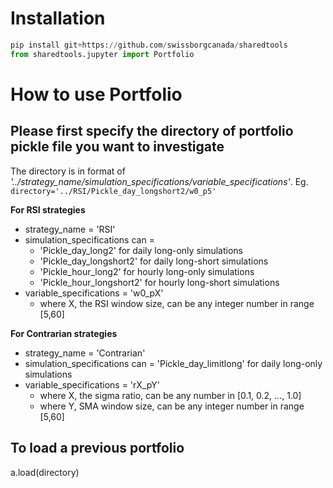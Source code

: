 # Installation 
```python
pip install git+https://github.com/swissborgcanada/sharedtools
from sharedtools.jupyter import Portfolio
```

# How to use Portfolio

## Please first specify the directory of portfolio pickle file you want to investigate
The directory is in format of *'../strategy_name/simulation_specifications/variable_specifications'*.
Eg. `directory='../RSI/Pickle_day_longshort2/w0_p5'`

**For RSI strategies**
* strategy_name = 'RSI'
* simulation_specifications can = 
    * 'Pickle_day_long2' for daily long-only simulations
    * 'Pickle_day_longshort2' for daily long-short simulations
    * 'Pickle_hour_long2' for hourly long-only simulations
    * 'Pickle_hour_longshort2' for hourly long-short simulations
* variable_specifications = 'w0_pX'
    * where X, the RSI window size, can be any integer number in range [5,60]
    
**For Contrarian strategies**
* strategy_name = 'Contrarian'
* simulation_specifications can = 'Pickle_day_limitlong' for daily long-only simulations
* variable_specifications = 'rX_pY'
    * where X, the sigma ratio, can be any number in [0.1, 0.2, ..., 1.0]
    * where Y, SMA window size, can be any integer number in range [5,60]
    
## To load a previous portfolio
a.load(directory)
